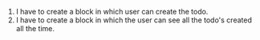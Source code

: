 
<!-- Tasks to do in the todo-list app -->

1. I have to create a block in which user can create the todo.
2. I have to create a block in which the user can see all the todo's created all the time.

